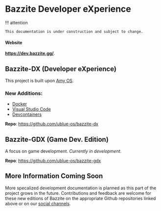 # Bazzite Developer eXperience

!!! attention

    This documentation is under construction and subject to change.

#### Website

**https://dev.bazzite.gg/**.

## Bazzite-DX (Developer eXperience)

This project is built upon [Amy OS](https://github.com/astrovm/amyos).

### New Additions:

- [Docker](https://www.docker.com/)
- [Visual Studio Code](https://code.visualstudio.com/)
- [Devcontainers](https://containers.dev/)

**Repo**: https://github.com/ublue-os/bazzite-dx

## Bazzite-GDX (Game Dev. Edition)

A focus on game development.  _Currently in development_.

**Repo**: https://github.com/ublue-os/bazzite-gdx

## More Information Coming Soon

More specalized development documentation is planned as this part of the project grows in the future.  Contributions and feedback are welcome for these new editions of Bazzite on the appropriate Github repositories linked above or on our [social channels](../Resources.md).
